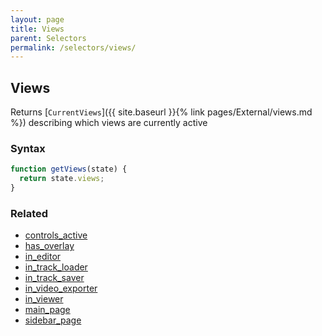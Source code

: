 ```yaml
---
layout: page
title: Views
parent: Selectors
permalink: /selectors/views/
---
```


## Views

Returns [`CurrentViews`]({{ site.baseurl }}{% link pages/External/views.md %}) describing which views are currently active

### Syntax

```js
function getViews(state) {
  return state.views;
}
```

### Related

- [controls_active](./controls_active.md)
- [has_overlay](./has_overlay.md)
- [in_editor](./in_editor.md)
- [in_track_loader](./in_track_loader.md)
- [in_track_saver](./in_track_saver.md)
- [in_video_exporter](./in_video_exporter.md)
- [in_viewer](./in_viewer.md)
- [main_page](./main_page.md)
- [sidebar_page](./sidebar_page.md)
